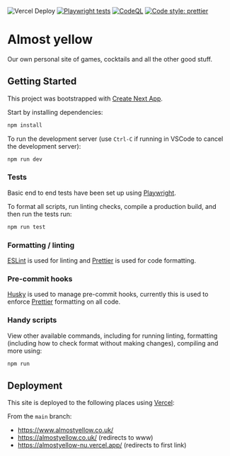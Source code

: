![Vercel Deploy](https://deploy-badge.vercel.app/vercel/almostyellow)
[![Playwright tests](https://github.com/cjrace/almostyellow/actions/workflows/playwright.yml/badge.svg)](https://github.com/cjrace/almostyellow/actions/workflows/playwright.yml)
[![CodeQL](https://github.com/cjrace/almostyellow/actions/workflows/github-code-scanning/codeql/badge.svg)](https://github.com/cjrace/almostyellow/actions/workflows/github-code-scanning/codeql)
[![Code style: prettier](https://img.shields.io/badge/code_style-prettier-ff69b4.svg?style=flat)](https://github.com/prettier/prettier)

# Almost yellow

Our own personal site of games, cocktails and all the other good stuff.

## Getting Started

This project was bootstrapped with [Create Next App](https://nextjs.org/docs/api-reference/create-next-app).

Start by installing dependencies:

```bash
npm install
```

To run the development server (use `Ctrl-C` if running in VSCode to cancel the development server):

```bash
npm run dev
```

### Tests

Basic end to end tests have been set up using [Playwright](https://playwright.dev/).

To format all scripts, run linting checks, compile a production build, and then run the tests run:

```bash
npm run test
```

### Formatting / linting

[ESLint](https://eslint.org/) is used for linting and [Prettier](https://prettier.io/) is used for code formatting.

### Pre-commit hooks

[Husky](https://typicode.github.io/husky) is used to manage pre-commit hooks, currently this is used to enforce [Prettier](https://prettier.io/) formatting on all code.

### Handy scripts

View other available commands, including for running linting, formatting (including how to check format without making changes), compiling and more using:

```bash
npm run
```

## Deployment

This site is deployed to the following places using [Vercel](https://vercel.com/):

From the `main` branch:

- https://www.almostyellow.co.uk/
- https://almostyellow.co.uk/ (redirects to www)
- https://almostyellow-nu.vercel.app/ (redirects to first link)
